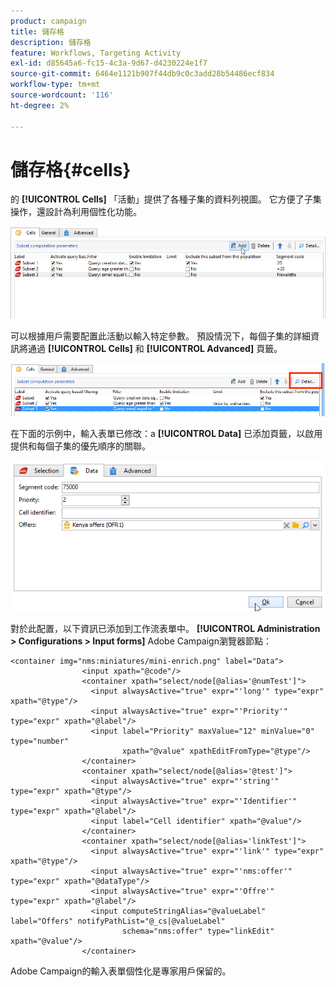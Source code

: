 ```yaml
---
product: campaign
title: 儲存格
description: 儲存格
feature: Workflows, Targeting Activity
exl-id: d85645a6-fc15-4c3a-9d67-d4230224e1f7
source-git-commit: 6464e1121b907f44db9c0c3add28b54486ecf834
workflow-type: tm+mt
source-wordcount: '116'
ht-degree: 2%

---
```


# 儲存格{#cells}

的 **[!UICONTROL Cells]** 「活動」提供了各種子集的資料列視圖。 它方便了子集操作，還設計為利用個性化功能。

![](assets/wf_split_cells.png)

可以根據用戶需要配置此活動以輸入特定參數。 預設情況下，每個子集的詳細資訊將通過 **[!UICONTROL Cells]** 和 **[!UICONTROL Advanced]** 頁籤。

![](assets/wf_split_cells_with_customization.png)

在下面的示例中，輸入表單已修改：a **[!UICONTROL Data]** 已添加頁籤，以啟用提供和每個子集的優先順序的關聯。

![](assets/cells-activity-sample.png)

對於此配置，以下資訊已添加到工作流表單中。 **[!UICONTROL Administration > Configurations > Input forms]** Adobe Campaign瀏覽器節點：

```
<container img="nms:miniatures/mini-enrich.png" label="Data">
                <input xpath="@code"/>
                <container xpath="select/node[@alias='@numTest']">
                  <input alwaysActive="true" expr="'long'" type="expr" xpath="@type"/>
                  <input alwaysActive="true" expr="'Priority'" type="expr" xpath="@label"/>
                  <input label="Priority" maxValue="12" minValue="0" type="number"
                         xpath="@value" xpathEditFromType="@type"/>
                </container>
                <container xpath="select/node[@alias='@test']">
                  <input alwaysActive="true" expr="'string'" type="expr" xpath="@type"/>
                  <input alwaysActive="true" expr="'Identifier'" type="expr" xpath="@label"/>
                  <input label="Cell identifier" xpath="@value"/>
                </container>
                <container xpath="select/node[@alias='linkTest']">
                  <input alwaysActive="true" expr="'link'" type="expr" xpath="@type"/>
                  <input alwaysActive="true" expr="'nms:offer'" type="expr" xpath="@dataType"/>
                  <input alwaysActive="true" expr="'Offre'" type="expr" xpath="@label"/>
                  <input computeStringAlias="@valueLabel" label="Offers" notifyPathList="@_cs|@valueLabel"
                         schema="nms:offer" type="linkEdit" xpath="@value"/>
                </container>
```

Adobe Campaign的輸入表單個性化是專家用戶保留的。